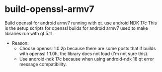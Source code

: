 # build-openssl-armv7
Build openssl for android armv7 running with qt. use android NDK 17c
This is the setup scripts for openssl builds for android armv7 used to make libraries run with qt 5.11.

* Reason:
    - Choose openssl 1.0.2p because there are some posts that if builds with openssl 1.1.0h, the library does not load (I'm not sure this).
    - Use android-ndk 17c because when using android-ndk 18 qt error message compatibility.
